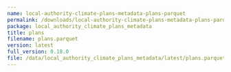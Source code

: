 ```yaml
---
name: local-authority-climate-plans-metadata-plans-parquet
permalink: /downloads/local-authority-climate-plans-metadata-plans-parquet/latest
package: local_authority_climate_plans_metadata
title: plans
filename: plans.parquet
version: latest
full_version: 0.18.0
file: /data/local_authority_climate_plans_metadata/latest/plans.parquet
---
```

